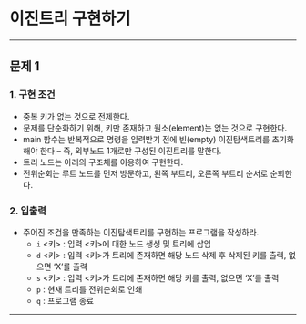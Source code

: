 <h1><strong >이진트리 구현하기</strong></h1>
<hr>

## 문제 1

### 1. 구현 조건
- 중복 키가 없는 것으로 전제한다. 
- 문제를 단순화하기 위해, 키만 존재하고 원소(element)는 없는 것으로 구현한다.
- main 함수는 반복적으로 명령을 입력받기 전에 빈(empty) 이진탐색트리를 초기화해야 한다 – 즉, 외부노드 1개로만 구성된 이진트리를 말한다.
- 트리 노드는 아래의 구조체를 이용하여 구현한다.
- 전위순회는 루트 노드를 먼저 방문하고, 왼쪽 부트리, 오른쪽 부트리 순서로 순회한다.

### 2. 입출력
- 주어진 조건을 만족하는 이진탐색트리를 구현하는 프로그램을 작성하라.
    - `i` <키> : 입력 <키>에 대한 노드 생성 및 트리에 삽입
    - `d` <키> : 입력 <키>가 트리에 존재하면 해당 노드 삭제 후    삭제된 키를 출력, 없으면 ‘X’를 출력
    - `s` <키> : 입력 <키>가 트리에 존재하면 해당 키를 출력, 없으면   ‘X’를 출력
    - `p` : 현재 트리를 전위순회로 인쇄
    - `q` : 프로그램 종료

---